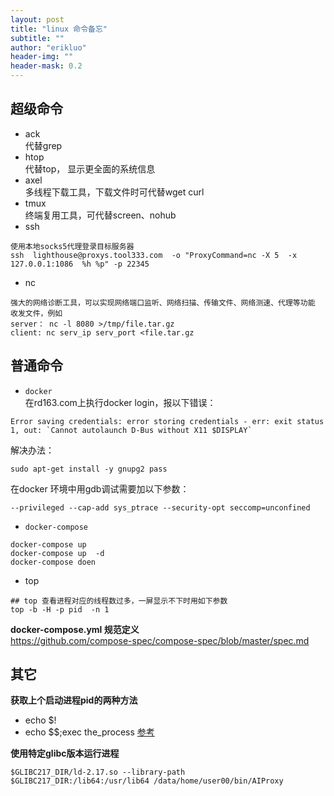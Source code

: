 ```yaml
---
layout: post
title: "linux 命令备忘"
subtitle: ""
author: "erikluo"
header-img: ""
header-mask: 0.2
---
```



## 超级命令

- ack <br> 
 代替grep
- htop <br>
 代替top， 显示更全面的系统信息
- axel <br>
多线程下载工具，下载文件时可代替wget curl
- tmux <br>
终端复用工具，可代替screen、nohub
- ssh
```
使用本地socks5代理登录目标服务器
ssh  lighthouse@proxys.tool333.com  -o "ProxyCommand=nc -X 5  -x 127.0.0.1:1086  %h %p" -p 22345
```
- nc
```
强大的网络诊断工具，可以实现网络端口监听、网络扫描、传输文件、网络测速、代理等功能
收发文件，例如
server： nc -l 8080 >/tmp/file.tar.gz
client: nc serv_ip serv_port <file.tar.gz
```

## 普通命令

- `docker`<br>
在rd163.com上执行docker login，报以下错误：
```
Error saving credentials: error storing credentials - err: exit status 1, out: `Cannot autolaunch D-Bus without X11 $DISPLAY`
```
解决办法：
```
sudo apt-get install -y gnupg2 pass
```
在docker 环境中用gdb调试需要加以下参数：
```
--privileged --cap-add sys_ptrace --security-opt seccomp=unconfined
```

- `docker-compose`<br>
```
docker-compose up
docker-compose up  -d
docker-compose doen
```
- top
```
## top 查看进程对应的线程数过多，一屏显示不下时用如下参数
top -b -H -p pid  -n 1
```
**docker-compose.yml 规范定义**<br>
<https://github.com/compose-spec/compose-spec/blob/master/spec.md><br>

## 其它
**获取上个启动进程pid的两种方法**<br>
- echo $!
- echo $$;exec the_process
[参考](https://serverfault.com/questions/205498/how-to-get-pid-of-just-started-process)

**使用特定glibc版本运行进程**<br>
```
$GLIBC217_DIR/ld-2.17.so --library-path $GLIBC217_DIR:/lib64:/usr/lib64 /data/home/user00/bin/AIProxy
```



 

